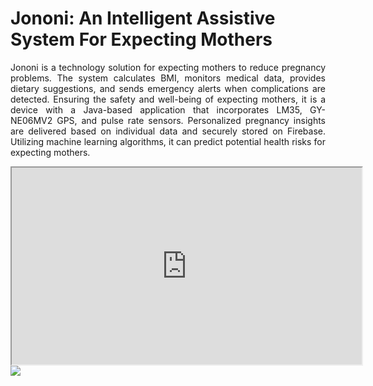 # Jononi: An Intelligent Assistive System For Expecting Mothers

<p align="justify">
Jononi is a technology solution for expecting mothers to reduce pregnancy problems. The system calculates BMI, monitors medical data, provides dietary suggestions, and sends emergency alerts when complications are detected. Ensuring the safety and well-being of expecting mothers, it is a device with a Java-based application that incorporates LM35, GY-NE06MV2 GPS, and pulse rate sensors. Personalized pregnancy insights are delivered based on individual data and securely stored on Firebase. Utilizing machine learning algorithms, it can predict potential health risks for expecting mothers.
</p>

<iframe width="560" height="315" src="https://drive.google.com/file/d/1gFXdig62Rjf6JoSwY2BwoBxESA8XafAx/preview" allow="autoplay"></iframe>

<img src='/images/jononi.jpg'>
